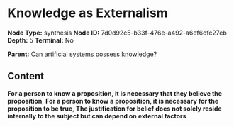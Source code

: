 # Knowledge as Externalism

**Node Type:** synthesis
**Node ID:** 7d0d92c5-b33f-476e-a492-a6ef6dfc27eb
**Depth:** 5
**Terminal:** No

**Parent:** [Can artificial systems possess knowledge?](can-artificial-systems-possess-knowledge-antithesis-170de4e7-fd87-4eb8-ba15-46f935d53b15.md)

## Content

**For a person to know a proposition, it is necessary that they believe the proposition**, **For a person to know a proposition, it is necessary for the proposition to be true**, **The justification for belief does not solely reside internally to the subject but can depend on external factors**
